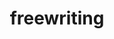 ---
title: freewriting
description: 嘿嘿
image: 44.jpg

# Badge style
style:
    background: "#000000"
    color: "#fff"
---